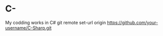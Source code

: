 # C-
My codding works in C#
git remote set-url origin https://github.com/your-username/C-Sharp.git

